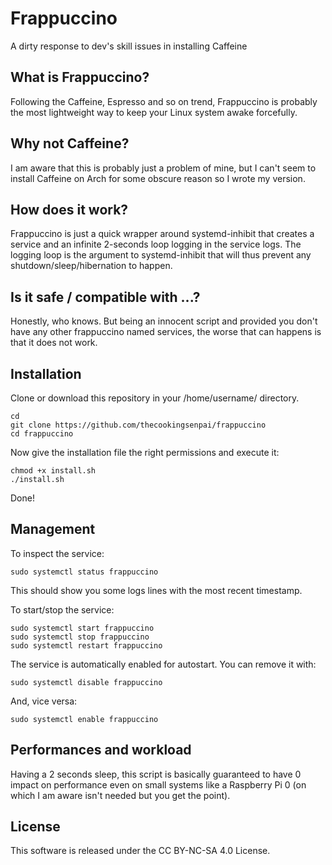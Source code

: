 # Frappuccino

A dirty response to dev's skill issues in installing Caffeine

## What is Frappuccino?

Following the Caffeine, Espresso and so on trend, Frappuccino is probably the most lightweight way to keep your Linux system awake forcefully.

## Why not Caffeine?

I am aware that this is probably just a problem of mine, but I can't seem to install Caffeine on Arch for some obscure reason so I wrote my version.

## How does it work?

Frappuccino is just a quick wrapper around systemd-inhibit that creates a service and an infinite 2-seconds loop logging in the service logs.
The logging loop is the argument to systemd-inhibit that will thus prevent any shutdown/sleep/hibernation to happen.

## Is it safe / compatible with ...?

Honestly, who knows. But being an innocent script and provided you don't have any other frappuccino named services, the worse that can happens is that it does not work.

## Installation

Clone or download this repository in your /home/username/ directory.

    cd
    git clone https://github.com/thecookingsenpai/frappuccino
    cd frappuccino

Now give the installation file the right permissions and execute it:

    chmod +x install.sh
    ./install.sh

Done!

## Management

To inspect the service:

    sudo systemctl status frappuccino

This should show you some logs lines with the most recent timestamp.

To start/stop the service:

    sudo systemctl start frappuccino
    sudo systemctl stop frappuccino
    sudo systemctl restart frappuccino

The service is automatically enabled for autostart. You can remove it with:

    sudo systemctl disable frappuccino

And, vice versa:

    sudo systemctl enable frappuccino

## Performances and workload

Having a 2 seconds sleep, this script is basically guaranteed to have 0 impact on performance even on small systems like a Raspberry Pi 0 (on which I am aware isn't needed but you get the point).

## License

This software is released under the CC BY-NC-SA 4.0 License.

